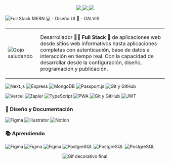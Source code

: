 <p align="center"> <a href="https://twitter.com/JuanEGalvis"> <img src="https://img.icons8.com/fluent/35/000000/twitter.png" /> </a> <a href="https://www.linkedin.com/in/juanegalvis/"> <img src="https://img.icons8.com/color/35/000000/linkedin.png" /> </a> <a href="https://www.instagram.com/juanesgalvisb/"> <img src="https://img.icons8.com/fluent/35/000000/instagram-new.png" /> </a>
</p>

![Full Stack MERN 💻 - Diseño UI 🎨 - GALVIS](https://repository-images.githubusercontent.com/278429059/20dc313b-8f48-4bd2-bce5-f90f3aecaa1c)

<table border="0">
	<tr>
		<td>
		<img alt="Gojo saludando" src="https://i.postimg.cc/Px9tTsw5/gojo.gif" />
	</td>
	<td>
			<p>Desarrollador <b>👨‍💻 Full Stack 🎨</b>  de aplicaciones web desde sitios web informativos hasta aplicaciones completas con autenticación, base de datos e interacción en tiempo real. Con la capacidad de desarrollar desde la configuración, diseño, programación y publicación.</p>
	</td>
   </tr>
</table>
<p>
  <img alt="Next.js" src="https://img.shields.io/badge/next.js-000000?style=for-the-badge&logo=nextdotjs&logoColor=white" />
  <img alt="Express" src="https://img.shields.io/badge/Express.js-000000?style=for-the-badge&logo=express&logoColor=white" />
  <img alt="MongoDB" src="https://img.shields.io/badge/MongoDB-4EA94B?style=for-the-badge&logo=mongodb&logoColor=white" />
  <img alt="Passport.js" src="https://img.shields.io/badge/Passport.js-000000?style=for-the-badge&logo=Passport&logoColor=34E27A" />
  <img alt="Git y GitHub" src="https://img.shields.io/badge/GitHub-100000?style=for-the-badge&logo=github&logoColor=white" />
</p>
<p>
  <img alt="Vercel" src="https://img.shields.io/badge/Vercel-000000?style=for-the-badge&logo=vercel&logoColor=white" />
  <img alt="Zapier" src="https://img.shields.io/badge/Zapier-fe4f00?style=for-the-badge&logo=zapier&logoColor=white" />
  <img alt="TypeScript" src="https://img.shields.io/badge/TypeScript-007ACC?style=for-the-badge&logo=typescript&logoColor=white" />
  <img alt="PWA" src="https://img.shields.io/badge/PWA-5a0dc4?style=for-the-badge&logo=pwa&logoColor=white" />
   <img alt="Git y GitHub" src="https://img.shields.io/badge/Vite-100000?style=for-the-badge&logo=vite&logoColor=white" />
  <img alt="JWT" src="https://img.shields.io/badge/JWT-000000?style=for-the-badge&logo=JSON%20web%20tokens&logoColor=white" />
</p>
<h3> 🎨 Diseño y Documentación </h3>
<p>
	<img alt="Figma" src="https://img.shields.io/badge/Figma-FFFFFF?style=for-the-badge&logo=figma&logoColor=black" />
    <img alt="Illustrator" src="https://img.shields.io/badge/Adobe%20Illustrator-FF9A00?style=for-the-badge&logo=adobe%20illustrator&logoColor=white" />
    <img alt="Notion" src="https://img.shields.io/badge/Notion-000000?style=for-the-badge&logo=notion&logoColor=white" />
</p>
<h3> 📚 Aprendiendo </h3>
<p>
	<img alt="Figma" src="https://img.shields.io/badge/Docker-104967?style=for-the-badge&logo=docker&logoColor=white" />
	<img alt="Figma" src="https://img.shields.io/badge/Prisma-000000?style=for-the-badge&logo=prisma&logoColor=white" />
	<img alt="Figma" src="https://img.shields.io/badge/Contentful-FFF?style=for-the-badge&logo=contentful&logoColor=black" />
	<img alt="PostgreSQL" src="https://img.shields.io/badge/PostgreSQL-316192?style=for-the-badge&logo=postgresql&logoColor=white" />
	<img alt="PostgreSQL" src="https://img.shields.io/badge/Storybook-FFF?style=for-the-badge&logo=storybook&logoColor=ff4785" />
	<img alt="PostgreSQL" src="https://img.shields.io/badge/Vitest-000?style=for-the-badge&logo=vitest&logoColor=729b1b" />
</p>
<p align="center"><img alt="Gif decorativo final" src="https://i.postimg.cc/k5wGrps2/giphy.gif" /></p>
